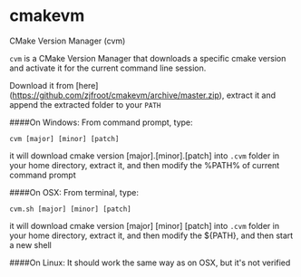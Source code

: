 # cmakevm
CMake Version Manager (cvm)

`cvm` is a CMake Version Manager that downloads a specific cmake version and activate it for the current command line session.

Download it from [here] (https://github.com/zjfroot/cmakevm/archive/master.zip), extract it and append the extracted folder to your `PATH`

####On Windows:
From command prompt, type:

`cvm [major] [minor] [patch]`

it will download cmake version [major].[minor].[patch] into `.cvm` folder in your home directory, extract it, and then modify the %PATH% of current command prompt

####On OSX:
From terminal, type:

`cvm.sh [major] [minor] [patch]`

it will download cmake version [major] [minor] [patch] into `.cvm` folder in your home directory, extract it, and then modify the ${PATH}, and then start a new shell

####On Linux:
It should work the same way as on OSX, but it's not verified
